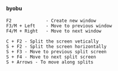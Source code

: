 #### byobu

    F2             - Create new window
    F3/M + Left    - Move to previous window
    F4/M + Right   - Move to next window
    
    C + F2 - Split the screen vetically
    S + F2 - Split the screen horizontally
    S + F3 - Move to previous split screen
    S + F4 - Move to next split screen
    S + Arrows - To move along splits


